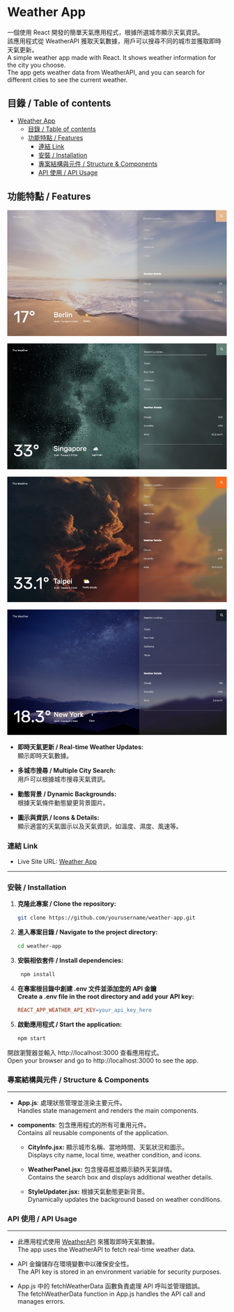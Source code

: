 # Weather App

一個使用 React 開發的簡單天氣應用程式，根據所選城市顯示天氣資訊。  
該應用程式從 WeatherAPI 獲取天氣數據，用戶可以搜尋不同的城市並獲取即時天氣更新。  
A simple weather app made with React. It shows weather information for the city you choose.  
The app gets weather data from WeatherAPI, and you can search for different cities to see the current weather.

## 目錄 / Table of contents

- [Weather App](#weather-app)
  - [目錄 / Table of contents](#目錄--table-of-contents)
  - [功能特點 / Features](#功能特點--features)
    - [連結 Link](#連結-link)
    - [安裝 / Installation](#安裝--installation)
    - [專案結構與元件 / Structure \& Components](#專案結構與元件--structure--components)
    - [API 使用 / API Usage](#api-使用--api-usage)

## 功能特點 / Features

![ScreenShot-Berlin](./public/screenshots/ScreenShot-Berlin.jpeg)

![ScreenShot-Singapore](./public/screenshots/ScreenShot-Singapore.jpeg)

![ScreenShot-Taipei](./public/screenshots/ScreenShot-Taipei.jpeg)

![ScreenShot-NewYork](./public/screenshots/ScreenShot-NewYork.jpeg)

- **即時天氣更新 / Real-time Weather Updates:**  
  顯示即時天氣數據。

- **多城市搜尋 / Multiple City Search:**  
  用戶可以根據城市搜尋天氣資訊。

- **動態背景 / Dynamic Backgrounds:**  
  根據天氣條件動態變更背景圖片。

- **圖示與資訊 / Icons & Details:**  
  顯示適當的天氣圖示以及天氣資訊，如溫度、濕度、風速等。

### 連結 Link

- Live Site URL: [Weather App](https://kaiens-lab.github.io/Weather-App/)

---

### 安裝 / Installation

1. **克隆此專案 / Clone the repository:**
   ```bash
   git clone https://github.com/yourusername/weather-app.git
   ```
2. **進入專案目錄 / Navigate to the project directory:**
   ```bash
   cd weather-app
   ```
3. **安裝相依套件 / Install dependencies:**
   ```bash
    npm install
   ```
4. **在專案根目錄中創建 .env 文件並添加您的 API 金鑰**  
   **Create a .env file in the root directory and add your API key:**
   ```makefile
   REACT_APP_WEATHER_API_KEY=your_api_key_here
   ```
5. **啟動應用程式 / Start the application:**

   ```bash
   npm start
   ```

開啟瀏覽器並輸入 http://localhost:3000 查看應用程式。  
 Open your browser and go to http://localhost:3000 to see the app.

### 專案結構與元件 / Structure & Components

---

- **App.js**: 處理狀態管理並渲染主要元件。  
  Handles state management and renders the main components.

- **components**: 包含應用程式的所有可重用元件。  
  Contains all reusable components of the application.

  - **CityInfo.jsx:** 顯示城市名稱、當地時間、天氣狀況和圖示。  
    Displays city name, local time, weather condition, and icons.

  - **WeatherPanel.jsx:** 包含搜尋框並顯示額外天氣詳情。  
    Contains the search box and displays additional weather details.

  - **StyleUpdater.jsx:** 根據天氣動態更新背景。  
    Dynamically updates the background based on weather conditions.

### API 使用 / API Usage

---

- 此應用程式使用 [WeatherAPI](https://www.weatherapi.com/) 來獲取即時天氣數據。  
  The app uses the WeatherAPI to fetch real-time weather data.

- API 金鑰儲存在環境變數中以確保安全性。  
  The API key is stored in an environment variable for security purposes.

- App.js 中的 fetchWeatherData 函數負責處理 API 呼叫並管理錯誤。  
  The fetchWeatherData function in App.js handles the API call and manages errors.

